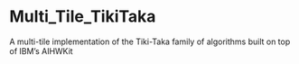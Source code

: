 # Multi_Tile_TikiTaka
A multi-tile implementation of the Tiki-Taka family of algorithms built on top of IBM’s AIHWKit
